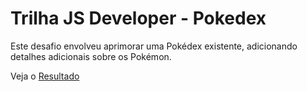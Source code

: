 # Trilha JS Developer - Pokedex

Este desafio envolveu aprimorar uma Pokédex existente, adicionando detalhes adicionais sobre os Pokémon.

Veja o <a href="https://dioprojectpokedex.vercel.app/" target="_blank">Resultado</a>
